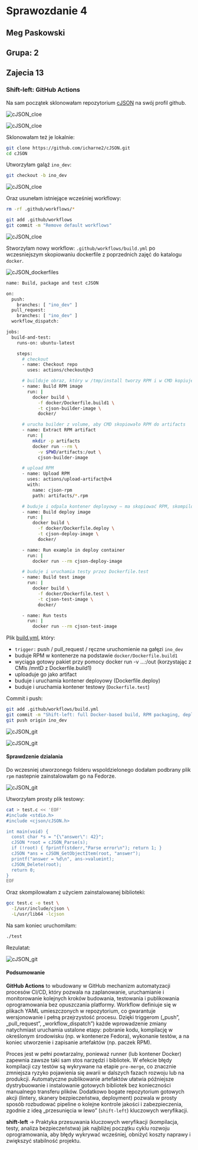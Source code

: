# Sprawozdanie 4
## Meg Paskowski
## Grupa: 2
## Zajecia 13
### Shift-left: GitHub Actions

Na sam początek sklonowałam repozytorium 
[cJSON](https://github.com/DaveGamble/cJSON) na swój profil github. 

![cJSON_cloe](IMG/LAB13.png)

![cJSON_cloe](IMG/lab13_1.png)

Sklonowałam też je lokalnie:

```bash
git clone https://github.com/icharne2/cJSON.git
cd cJSON
```

Utworzyłam galąź `ino_dev`:

```bash
git checkout -b ino_dev
```

![cJSON_cloe](IMG/lab13_2.png)

Oraz usunełam istniejące wcześniej workflowy:

```bash
rm -rf .github/workflows/*

git add .github/workflows
git commit -m "Remove default workflows"
```

![cJSON_cloe](IMG/lab13_3.png)

Stworzyłam nowy workflow: `.github/workflows/build.yml` po wczesniejszym skopiowaniu dockerfile z poprzednich zajęć do katalogu `docker`.

![cJSON_dockerfiles](IMG/lab13_4.png)

```bash
name: Build, package and test cJSON

on:
  push:
    branches: [ "ino_dev" ]
  pull_request:
    branches: [ "ino_dev" ]
  workflow_dispatch:

jobs:
  build-and-test:
    runs-on: ubuntu-latest

    steps:
      # checkout
      - name: Checkout repo
        uses: actions/checkout@v3

      # builduje obraz, który w /tmp/install tworzy RPM i w CMD kopiuje je do /out
      - name: Build RPM image
        run: |
          docker build \
            -f docker/Dockerfile.build1 \
            -t cjson-builder-image \
            docker/

      # urucha builder z volume, aby CMD skopiowało RPM do artifacts
      - name: Extract RPM artifact
        run: |
          mkdir -p artifacts
          docker run --rm \
            -v $PWD/artifacts:/out \
            cjson-builder-image

      # upload RPM
      - name: Upload RPM
        uses: actions/upload-artifact@v4
        with:
          name: cjson-rpm
          path: artifacts/*.rpm

      # buduje i odpala kontener deployowy – ma skopiować RPM, skompilować example i je odpalić
      - name: Build deploy image
        run: |
          docker build \
            -f docker/Dockerfile.deploy \
            -t cjson-deploy-image \
            docker/

      - name: Run example in deploy container
        run: |
          docker run --rm cjson-deploy-image

      # buduje i uruchamia testy przez Dockerfile.test
      - name: Build test image
        run: |
          docker build \
            -f docker/Dockerfile.test \
            -t cjson-test-image \
            docker/

      - name: Run tests
        run: |
          docker run --rm cjson-test-image

```
Plik [build.yml](https://github.com/icharne2/cJSON/blob/ino_dev/.github/workflows/build.yml), który:
- `trigger:` push / pull_request / ręczne uruchomienie na gałęzi `ino_dev`
- buduje RPM w kontenerze na podstawie `docker/Dockerfile.build1`
- wyciąga gotowy pakiet przy pomocy docker run -v …:/out (korzystając z CMls /mntD z Dockerfile.build1)
- uploaduje go jako artifact
- buduje i uruchamia kontener deployowy (Dockerfile.deploy)
- buduje i uruchamia kontener testowy (`Dockerfile.test`)

Commit i push:

```bash
git add .github/workflows/build.yml 
git commit -m "Shift-left: full Docker-based build, RPM packaging, deploy & tests"  
git push origin ino_dev
```

![cJSON_git](IMG/lab13_5.png)

![cJSON_git](IMG/lab13_6.png)

#### Sprawdzenie dzialania

Do wczesniej utworzonego folderu wspoldzielonego dodałam podbrany plik `rpm` nastepnie zainstalowałam go na Fedorze.

![cJSON_git](IMG/lab13_7.png)

Utworzyłam prosty plik testowy:

```bash
cat > test.c << 'EOF'
#include <stdio.h>
#include <cjson/cJSON.h>

int main(void) {
  const char *s = "{\"answer\": 42}";
  cJSON *root = cJSON_Parse(s);
  if (!root) { fprintf(stderr,"Parse error\n"); return 1; }
  cJSON *ans = cJSON_GetObjectItem(root, "answer");
  printf("answer = %d\n", ans->valueint);
  cJSON_Delete(root);
  return 0;
}
EOF
```

Oraz skompilowałam z użyciem zainstalowanej biblioteki:

```bash
gcc test.c -o test \
  -I/usr/include/cjson \
  -L/usr/lib64 -lcjson
```

Na sam koniec uruchomiłam:

```bash
./test
```

Rezulatat:

![cJSON_git](IMG/lab13_8.png)


#### Podsumowanie
**GitHub Actions** to wbudowany w GitHub mechanizm automatyzacji procesów CI/CD, który pozwala na zaplanowanie, uruchamianie i monitorowanie kolejnych kroków budowania, testowania i publikowania oprogramowania bez opuszczania platformy. Workflow definiuje się w plikach YAML umieszczonych w repozytorium, co gwarantuje wersjonowanie i pełną przejrzystość procesu. Dzięki triggerom („push”, „pull_request”, „workflow_dispatch”) każde wprowadzenie zmiany natychmiast uruchamia ustalone etapy: pobranie kodu, kompilację w określonym środowisku (np. w kontenerze Fedora), wykonanie testów, a na koniec utworzenie i zapisanie artefaktów (np. paczek RPM).

Proces jest w pełni powtarzalny, ponieważ runner (lub kontener Docker) zapewnia zawsze taki sam stos narzędzi i bibliotek. W efekcie błędy kompilacji czy testów są wykrywane na etapie `pre-merge`, co znacznie zmniejsza ryzyko pojawienia się awarii w dalszych fazach rozwoju lub na produkcji. Automatyczne publikowanie artefaktów ułatwia późniejsze dystrybuowanie i instalowanie gotowych bibliotek bez konieczności manualnego transferu plików. Dodatkowo bogate repozytorium gotowych akcji (lintery, skanery bezpieczeństwa, deployment) pozwala w prosty sposób rozbudować pipeline o kolejne kontrole jakości i zabezpieczenia, zgodnie z ideą „przesunięcia w lewo” (`shift-left`) kluczowych weryfikacji.

**shift-left** -> Praktyka przesuwania kluczowych weryfikacji (kompilacja, testy, analiza bezpieczeństwa) jak najbliżej początku cyklu rozwoju oprogramowania, aby błędy wykrywać wcześniej, obniżyć koszty naprawy i zwiększyć stabilność projektu.